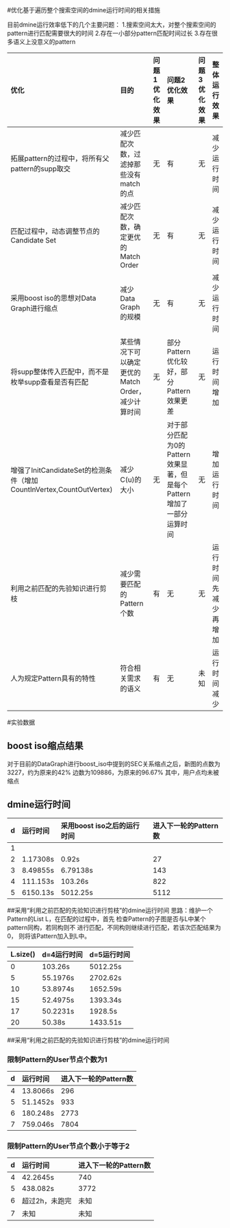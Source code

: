 
#优化基于遍历整个搜索空间的dmine运行时间的相关措施 

目前dmine运行效率低下的几个主要问题：
1.搜索空间太大，对整个搜索空间的pattern进行匹配需要很大的时间
2.存在一小部分pattern匹配时间过长
3.存在很多语义上没意义的pattern


|优化|目的|问题1优化效果|问题2优化效果|问题3优化效果|整体运行效果|
|:--|:--|:--|:--|:--|:--|
|拓展pattern的过程中，将所有父pattern的supp取交|减少匹配次数，过滤掉那些没有match的点|无|有|无|减少运行时间|
|匹配过程中，动态调整节点的Candidate Set|减少匹配次数，确定更优的Match Order|无|有|无|减少运行时间|
|采用boost iso的思想对Data Graph进行缩点|减少Data Graph的规模|无|有|无|减少运行时间|
|将supp整体传入匹配中，而不是枚举supp查看是否有匹配|某些情况下可以确定更优的Match Order，减少计算时间|无|部分Pattern优化较好，部分Pattern效果更差|无|运行时间增加|
|增强了InitCandidateSet的检测条件（增加CountInVertex,CountOutVertex)|减少C(u)的大小|无|对于部分匹配为0的Pattern效果显著，但是每个Pattern增加了一部分运算时间|无|增加运行时间|
|利用之前匹配的先验知识进行剪枝|减少需要匹配的Pattern个数|有|无|无|运行时间先减少再增加|
|人为规定Pattern具有的特性|符合相关需求的语义|有|无|未知|运行时间减少|



#实验数据
## boost iso缩点结果
对于目前的DataGraph进行boost_iso中提到的SEC关系缩点之后，新图的点数为3227，约为原来的42% 边数为109886，为原来的96.67%
其中，用户点均未被缩点
## dmine运行时间
|d|运行时间|采用boost iso之后的运行时间|进入下一轮的Pattern数|
|:--|:--|:--|:--|
|1||||
|2|1.17308s|0.92s|27|
|3|8.49855s|6.79138s|143|
|4|111.153s|103.26s|822|
|5|6150.13s|5012.25s|5112|

##采用“利用之前匹配的先验知识进行剪枝”的dmine运行时间
思路：维护一个Pattern的List L，在匹配的过程中，首先
检查Pattern的子图是否与L中某个pattern同构，若同构则不
进行匹配，不同构则继续进行匹配，若该次匹配结果为0，
则将该Pattern加入到L中。

|L.size()|d=4运行时间|d=5运行时间|
|:--|:--|:--|
|0|103.26s|5012.25s|
|5|55.1976s|2702.62s|
|10|53.8974s|1652.59s|
|15|52.4975s|1393.34s|
|17|50.2231s|1928.5s|
|20|50.38s|1433.51s|


##采用“利用之前匹配的先验知识进行剪枝”的dmine运行时间

### 限制Pattern的User节点个数为1
|d|运行时间|进入下一轮的Pattern数|
|:--|:--|:--|
|4|13.8066s|296|
|5|51.1452s|933|
|6|180.248s|2773|
|7|759.046s|7804|

### 限制Pattern的User节点个数小于等于2
|d|运行时间|进入下一轮的Pattern数|
|:--|:--|:--|
|4|42.2645s |740|
|5|438.082s|3772|
|6|超过2h，未跑完|未知|
|7|未知|未知|